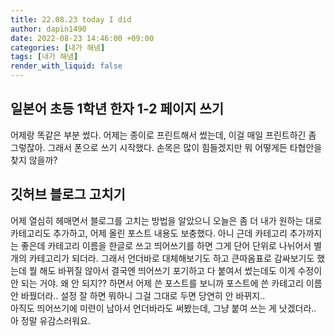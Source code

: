 ```yaml
---
title: 22.08.23 today I did
author: dapin1490
date: 2022-08-23 14:46:00 +09:00
categories: [내가 해냄]
tags: [내가 해냄]
render_with_liquid: false
---
```


## 일본어 초등 1학년 한자 1-2 페이지 쓰기
어제랑 똑같은 부분 썼다. 어제는 종이로 프린트해서 썼는데, 이걸 매일 프린트하긴 좀 그렇잖아. 그래서 폰으로 쓰기 시작했다. 손목은 많이 힘들겠지만 뭐 어떻게든 타협안을 찾지 않을까?   
   
## 깃허브 블로그 고치기
어제 열심히 헤매면서 블로그를 고치는 방법을 알았으니 오늘은 좀 더 내가 원하는 대로 카테고리도 추가하고, 어제 올린 포스트 내용도 보충했다. 아니 근데 카테고리 추가까지는 좋은데 카테고리 이름을 한글로 쓰고 띄어쓰기를 하면 그게 단어 단위로 나뉘어서 별개의 카테고리가 되더라. 그래서 언더바로 대체해보기도 하고 큰따옴표로 감싸보기도 했는데 뭘 해도 바뀌질 않아서 결국엔 띄어쓰기 포기하고 다 붙여서 썼는데도 이게 수정이 안 되는 거야. 왜 안 되지?? 하면서 어제 쓴 포스트를 보니까 포스트에 쓴 카테고리 이름 안 바꿨더라.. 설정 잘 하면 뭐하니 그걸 그대로 두면 당연히 안 바뀌지..   
아직도 띄어쓰기에 미련이 남아서 언더바라도 써봤는데, 그냥 붙여 쓰는 게 낫겠더라.. 아 정말 유감스러워요.